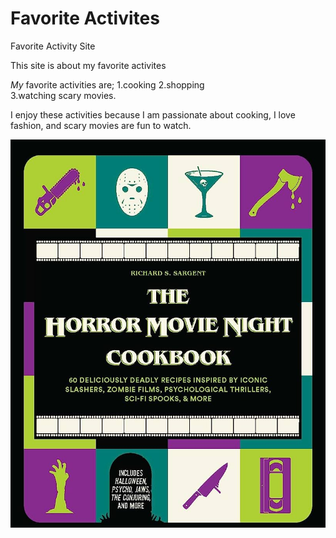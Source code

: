 # Favorite Activites
Favorite Activity Site

This site is about my favorite activites

*My* favorite activities are;
1.cooking
2.shopping  
3.watching scary movies.

I enjoy these activities because I am passionate about cooking, I love fashion, and scary movies are fun to watch.


![Movie Night Picture](GITHUB.jpeg)

